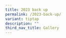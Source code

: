 ```yaml
---
title: 2023 back up
permalink: /2023-back-up/
variant: tiptap
description: ""
third_nav_title: Gallery
---
```


